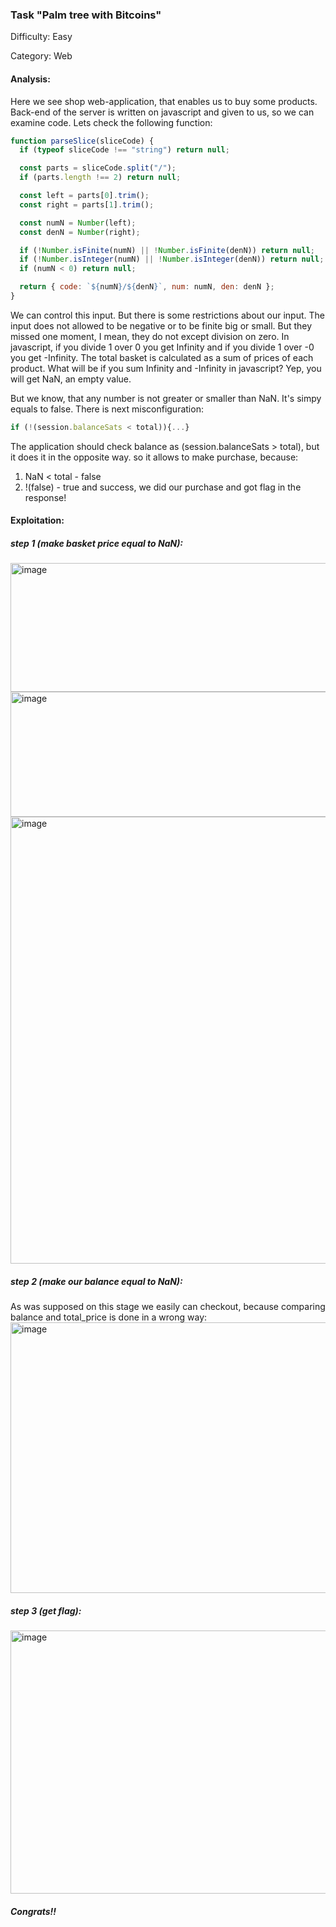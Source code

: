 ### Task "Palm tree with Bitcoins"

Difficulty: Easy

Category: Web

#### Analysis:

Here we see shop web-application, that enables us to buy some products. Back-end of the server is written on javascript and given to us, so we can examine code.
Lets check the following function:

```javascript
function parseSlice(sliceCode) {
  if (typeof sliceCode !== "string") return null;

  const parts = sliceCode.split("/");
  if (parts.length !== 2) return null;

  const left = parts[0].trim();
  const right = parts[1].trim();

  const numN = Number(left);
  const denN = Number(right);

  if (!Number.isFinite(numN) || !Number.isFinite(denN)) return null;
  if (!Number.isInteger(numN) || !Number.isInteger(denN)) return null;
  if (numN < 0) return null;

  return { code: `${numN}/${denN}`, num: numN, den: denN };
}
```

We can control this input. But there is some restrictions about our input. The input does not allowed to be negative or to be finite big or small. But they missed one moment, I mean, 
they do not except division on zero. In javascript, if you divide 1 over 0 you get Infinity and if you divide 1 over -0 you get -Infinity. The total basket is calculated as a sum of prices of each product. 
What will be if you sum Infinity and -Infinity in javascript? Yep, you will get NaN, an empty value.

But we know, that any number is not greater or smaller than NaN. It's simpy equals to false. There is next misconfiguration:
```javascript
if (!(session.balanceSats < total)){...}
```

The application should check balance as (session.balanceSats > total), but it does it in the opposite way. so it allows to make purchase, because:
1) NaN < total - false
2) !(false) - true
and success, we did our purchase and got flag in the response!

#### Exploitation:
##### step 1 (make basket price equal to NaN):
<img width="620" height="206" alt="image" src="https://github.com/user-attachments/assets/4817c5de-2144-4e0d-aa7b-284dbd3994b1" />
<img width="617" height="200" alt="image" src="https://github.com/user-attachments/assets/b9c7998a-2fc2-4ede-8e38-fe0140b53b03" />
<img width="784" height="715" alt="image" src="https://github.com/user-attachments/assets/3d5d6983-79d3-4d31-9f1d-7b807f4d8409" />

##### step 2 (make our balance equal to NaN):
As was supposed on this stage we easily can checkout, because comparing balance and total_price is done in a wrong way:
<img width="1563" height="433" alt="image" src="https://github.com/user-attachments/assets/fd6f5bba-4b0c-4659-acfb-4710d11ce72c" />

##### step 3 (get flag):
<img width="1601" height="421" alt="image" src="https://github.com/user-attachments/assets/39a9814d-61e2-41f7-9199-808bb51eb67d" />

##### Congrats!!



